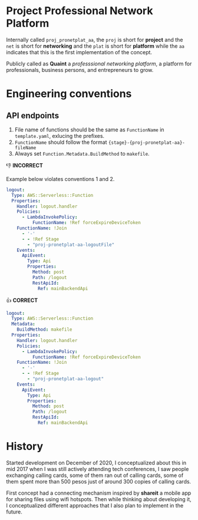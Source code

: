 # Project Professional Network Platform

Internally called `proj_pronetplat_aa`, the `proj` is short for **project** and the `net` is short for **networking** and the `plat` is short for **platform** while the `aa` indicates that this is the first implementation of the concept.

Publicly called as **Quaint** a _professsional networking platform_, a platform for professionals, business persons, and entrepreneurs to grow.

# Engineering conventions

## API endpoints

1. File name of functions should be the same as `FunctionName` in `template.yaml`, exlucing the prefixes.
2. `FunctionName` should follow the format `{stage}-{proj-pronetplat-aa}-fileName`
3. Always set `Function.Metadata.BuildMethod` to `makefile`.

:-1: **INCORRECT**

Example below violates conventions 1 and 2.

```yaml
logout:
  Type: AWS::Serverless::Function
  Properties:
    Handler: logout.handler
    Policies:
      - LambdaInvokePolicy:
          FunctionName: !Ref forceExpireDeviceToken
    FunctionName: !Join
      - '-'
      - - !Ref Stage
        - "proj-pronetplat-aa-logoutFile"
    Events:
      ApiEvent:
        Type: Api
        Properties:
          Method: post
          Path: /logout
          RestApiId:
            Ref: mainBackendApi
```

:+1: **CORRECT**

```yaml
logout:
  Type: AWS::Serverless::Function
  Metadata:
    BuildMethod: makefile
  Properties:
    Handler: logout.handler
    Policies:
      - LambdaInvokePolicy:
          FunctionName: !Ref forceExpireDeviceToken
    FunctionName: !Join
      - '-'
      - - !Ref Stage
        - "proj-pronetplat-aa-logout"
    Events:
      ApiEvent:
        Type: Api
        Properties:
          Method: post
          Path: /logout
          RestApiId:
            Ref: mainBackendApi
```

# History

Started development on December of 2020, I conceptualized about this in mid 2017 when I was still actively attending tech conferences, I saw people exchanging calling cards, some of them ran out of calling cards, some of them spent more than 500 pesos just of around 300 copies of calling cards.

First concept had a connecting mechanism inspired by **shareit** a mobile app for sharing files using wifi hotspots. Then while thinking about developing it, I conceptualized different approaches that I also plan to implement in the future.

